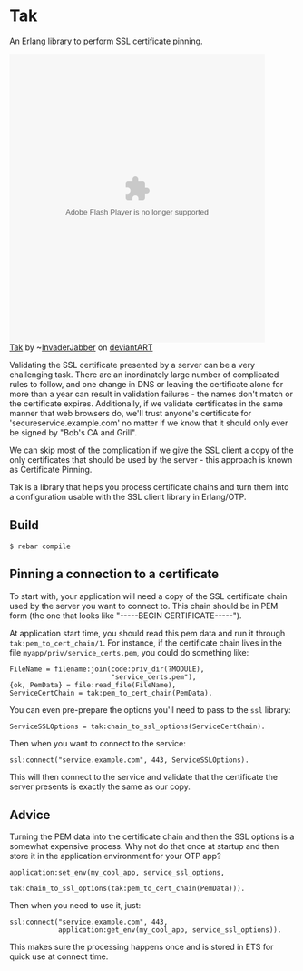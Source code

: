 Tak
===

An Erlang library to perform SSL certificate pinning.

<object width="450" height="508"><param name="movie" value="http://backend.deviantart.com/embed/view.swf?1"><param name="flashvars" value="id=206804610&width=1337"><param name="allowScriptAccess" value="always"><embed src="http://backend.deviantart.com/embed/view.swf?1" type="application/x-shockwave-flash" width="450" height="508" flashvars="id=206804610&width=1337" allowscriptaccess="always"></embed></object><br><a href="http://invaderjabber.deviantart.com/art/Tak-206804610">Tak</a> by <span class="username-with-symbol u"><span class="simple-symbol">~</span><a class="u regular username" href="http://invaderjabber.deviantart.com/" >InvaderJabber</a><span class="user-symbol regular " data-quicktip-text="" data-show-tooltip=""></span></span> on <a href="http://www.deviantart.com">deviantART</a>

Validating the SSL certificate presented by a server can be a very challenging task. There are an inordinately large number of complicated rules to follow, and one change in DNS or leaving the certificate alone for more than a year can result in validation failures - the names don't match or the certificate expires. Additionally, if we validate certificates in the same manner that web browsers do, we'll trust anyone's certificate for 'secureservice.example.com' no matter if we know that it should only ever be signed by "Bob's CA and Grill".

We can skip most of the complication if we give the SSL client a copy of the only certificates that should be used by the server - this approach is known as Certificate Pinning.

Tak is a library that helps you process certificate chains and turn them into a configuration usable with the SSL client library in Erlang/OTP.

Build
-----

    $ rebar compile

Pinning a connection to a certificate
-------------------------------------

To start with, your application will need a copy of the SSL certificate chain used by the server you want to connect to. This chain should be in PEM form (the one that looks like "-----BEGIN CERTIFICATE-----").

At application start time, you should read this pem data and run it through `tak:pem_to_cert_chain/1`. For instance, if the certificate chain lives in the file `myapp/priv/service_certs.pem`, you could do something like:

    FileName = filename:join(code:priv_dir(?MODULE),
                             "service_certs.pem"),
    {ok, PemData} = file:read_file(FileName),
    ServiceCertChain = tak:pem_to_cert_chain(PemData).

You can even pre-prepare the options you'll need to pass to the `ssl` library:

    ServiceSSLOptions = tak:chain_to_ssl_options(ServiceCertChain).


Then when you want to connect to the service:

    ssl:connect("service.example.com", 443, ServiceSSLOptions).

This will then connect to the service and validate that the certificate the server presents is exactly the same as our copy.

Advice
------

Turning the PEM data into the certificate chain and then the SSL options is a somewhat expensive process. Why not do that once at startup and then store it in the application environment for your OTP app?

    application:set_env(my_cool_app, service_ssl_options,
                        tak:chain_to_ssl_options(tak:pem_to_cert_chain(PemData))).

Then when you need to use it, just:

    ssl:connect("service.example.com", 443,
                application:get_env(my_cool_app, service_ssl_options)).

This makes sure the processing happens once and is stored in ETS for quick use at connect time.